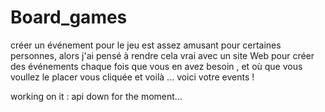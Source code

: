# Board_games
créer un événement pour le jeu est assez amusant pour certaines personnes, alors j'ai pensé à rendre cela vrai avec un site Web pour créer des événements chaque fois que vous en avez besoin , et où que vous voullez le placer vous cliquée et voilà ...
voici votre events !

working on it : api down for the moment...
